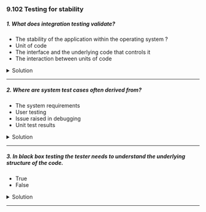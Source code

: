 ### 9.102 Testing for stability

##### 1. What does integration testing validate?

- The stability of the application within the operating system ?
- Unit of code
- The interface and the underlying code that controls it
- The interaction between units of code

<details>
  <summary>Solution</summary>

**"The interaction between units of code"**

### **Explanation:**

**Integration testing** is a software testing phase that ensures different units/modules of an application work together correctly. It validates how individual components **interact** and communicate with each other after being combined.

**Why the other options are incorrect?**

- ❌ **"The stability of the application within the operating system"**
  - This is related to **system testing**, not integration testing.
- ❌ **"Unit of code"**
  - This is covered by **unit testing**, which tests isolated parts of the code.
- ❌ **"The interface and the underlying code that controls it"**

  - This is more related to **UI testing** or **functional testing**, not specifically integration testing.

  **Example of Integration Testing:**

- Testing an **API call** from a frontend UI to a backend service.
- Validating **database interactions** when multiple modules need to store or retrieve data.

</details>

---

##### 2. Where are system test cases often derived from?

- The system requirements
- User testing
- Issue raised in debugging
- Unit test results

<details>
  <summary>Solution</summary>

**"The system requirements"**

**Explanation:**

**System test cases** are primarily derived from **system requirements** because system testing ensures that the complete application behaves as expected according to the specifications.

**Why the other options are incorrect?**

- ❌ **"User testing"**
  - User testing (such as **UAT - User Acceptance Testing**) happens later and is based on user experience rather than predefined system requirements.
- ❌ **"Issue raised in debugging"**
  - Debugging issues are typically addressed during **unit testing** or **integration testing**, not system testing.
- ❌ **"Unit test results"**

  - Unit tests focus on individual functions or components, while **system testing** evaluates the entire system as a whole.

  **Example:**

If a requirement states,
_"The application should allow users to reset their password via email verification,"_
then a system test case would be designed to verify whether this functionality works correctly.

</details>

---

##### 3. In black box testing the tester needs to understand the underlying structure of the code.

- True
- False

<details>
  <summary>Solution</summary>

**False**

**Explanation:**
In **black box testing**, the tester does **not** need to understand the **underlying structure or implementation** of the code. Instead, they focus on testing the **functionality** of the system based on the requirements and expected outcomes.

**Why?**

- Testers interact with the **software’s inputs and outputs** without looking at the internal code.
- It simulates real user behavior to ensure the system meets the specified requirements.
- Examples include **functional testing, system testing, and user acceptance testing (UAT).**

  **Contrast with White Box Testing**

- **White box testing** requires knowledge of the internal structure and logic of the code.
- It includes unit testing, integration testing, and code coverage analysis.

  **Example of Black Box Testing:**
  A tester verifies that entering an incorrect password three times locks the account **without knowing how the authentication logic is implemented in the code.**

Would you like more examples of black box testing techniques? 😊

</details>

---
